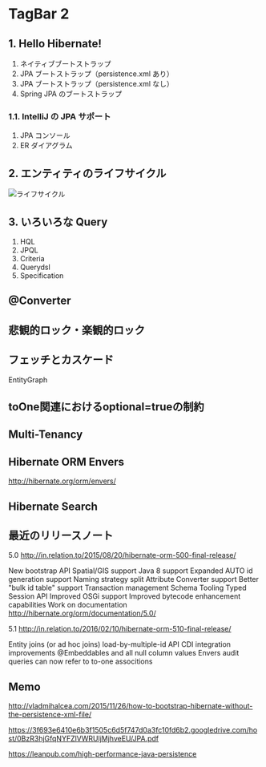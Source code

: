 # TagBar 2

## 1. Hello Hibernate!

1. ネイティブブートストラップ
2. JPA ブートストラップ（persistence.xml あり）
3. JPA ブートストラップ（persistence.xml なし）
4. Spring JPA のブートストラップ

### 1.1. IntelliJ の JPA サポート

1. JPA コンソール
2. ER ダイアグラム

## 2. エンティティのライフサイクル

![ライフサイクル](http://bp2.blogger.com/_ZAzF_V5Np5c/RbcadyCaxTI/AAAAAAAAAAM/p3xRORPddqs/s1600/hibernate-lc.PNG)

## 3. いろいろな Query

1. HQL
2. JPQL
3. Criteria
4. Querydsl
5. Specification

## @Converter

## 悲観的ロック・楽観的ロック

## フェッチとカスケード

EntityGraph

## toOne関連におけるoptional=trueの制約

## Multi-Tenancy

## Hibernate ORM Envers

http://hibernate.org/orm/envers/

## Hibernate Search

## 最近のリリースノート

5.0
http://in.relation.to/2015/08/20/hibernate-orm-500-final-release/

New bootstrap API
Spatial/GIS support
Java 8 support
Expanded AUTO id generation support
Naming strategy split
Attribute Converter support
Better "bulk id table" support
Transaction management
Schema Tooling
Typed Session API
Improved OSGi support
Improved bytecode enhancement capabilities
Work on documentation
	http://hibernate.org/orm/documentation/5.0/

5.1
http://in.relation.to/2016/02/10/hibernate-orm-510-final-release/

Entity joins (or ad hoc joins)
load-by-multiple-id API
CDI integration improvements
@Embeddables and all null column values
Envers audit queries can now refer to to-one associtions
		

## Memo

http://vladmihalcea.com/2015/11/26/how-to-bootstrap-hibernate-without-the-persistence-xml-file/

https://3f693e6410e6b3f1505c6d5f747d0a3fc10fd6b2.googledrive.com/host/0BzR3hjGfqNYFZlVWRUljMjhveEU/JPA.pdf

https://leanpub.com/high-performance-java-persistence
